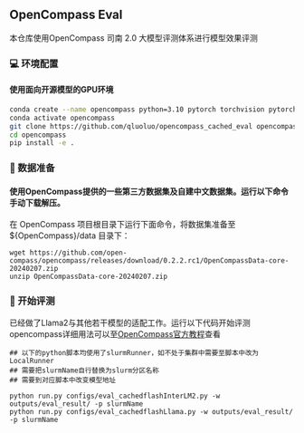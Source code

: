 ## OpenCompass Eval

本仓库使用OpenCompass 司南 2.0 大模型评测体系进行模型效果评测

### 💻 环境配置

#### 使用面向开源模型的GPU环境

```bash
conda create --name opencompass python=3.10 pytorch torchvision pytorch-cuda -c nvidia -c pytorch -y
conda activate opencompass
git clone https://github.com/qluoluo/opencompass_cached_eval opencompass
cd opencompass
pip install -e .
```
### 📕 数据准备

#### 使用OpenCompass提供的一些第三方数据集及自建中文数据集。运行以下命令手动下载解压。

在 OpenCompass 项目根目录下运行下面命令，将数据集准备至 ${OpenCompass}/data 目录下：
```
wget https://github.com/open-compass/opencompass/releases/download/0.2.2.rc1/OpenCompassData-core-20240207.zip
unzip OpenCompassData-core-20240207.zip
```

### 🚀 开始评测
已经做了Llama2与其他若干模型的适配工作。运行以下代码开始评测
opencompass详细用法可以至[OpenCompass官方教程](https://opencompass.readthedocs.io/zh-cn/latest/index.html)查看

```
## 以下的python脚本均使用了slurmRunner，如不处于集群中需要至脚本中改为LocalRunner
## 需要把slurmName自行替换为slurm分区名称
## 需要到对应脚本中改变模型地址

python run.py configs/eval_cachedflashInterLM2.py -w outputs/eval_result/ -p slurmName
python run.py configs/eval_cachedflashLlama.py -w outputs/eval_result/ -p slurmName
```
